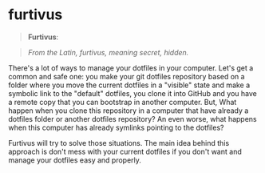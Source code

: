 # furtivus

> __Furtivus__:

> *From the Latin, furtivus, meaning secret, hidden.*


There's a lot of ways to manage your dotfiles in your computer. Let's get a
common and safe one: you make your git dotfiles repository based on a folder
where you move the current dotfiles in a "visible" state and make a symbolic
link to the "default" dotfiles, you clone it into GitHub and you have a remote
copy that you can bootstrap in another computer. But, What happen when you
clone this repository in a computer that have already a dotfiles folder or
another dotfiles repository? An even worse, what happens when this computer has
already symlinks pointing to the dotfiles?

Furtivus will try to solve those situations. The main idea behind this
approach is don't mess with your current dotfiles if you don't want and manage
your dotfiles easy and properly.
 
 
